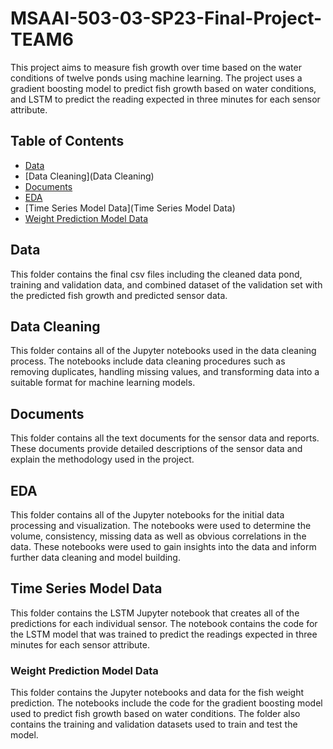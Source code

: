 # MSAAI-503-03-SP23-Final-Project-TEAM6

This project aims to measure fish growth over time based on the water conditions of twelve ponds using machine learning. The project uses a gradient boosting model to predict fish growth based on water conditions, and LSTM to predict the reading expected in three minutes for each sensor attribute.

## Table of Contents

* [Data](Data)
* [Data Cleaning](Data Cleaning)
* [Documents](Documents)
* [EDA](EDA)
* [Time Series Model Data](Time Series Model Data)
* [Weight Prediction Model Data](Weight_prediction_Models)


Data
-----------------------------
This folder contains the final csv files including the cleaned data pond, training and validation data, and combined dataset of the validation set with the predicted fish growth and predicted sensor data.

Data Cleaning
-----------------------------
This folder contains all of the Jupyter notebooks used in the data cleaning process. The notebooks include data cleaning procedures such as removing duplicates, handling missing values, and transforming data into a suitable format for machine learning models.

Documents
-----------------------------
This folder contains all the text documents for the sensor data and reports. These documents provide detailed descriptions of the sensor data and explain the methodology used in the project.

EDA
-----------------------------
This folder contains all of the Jupyter notebooks for the initial data processing and visualization. The notebooks were used to determine the volume, consistency, missing data as well as obvious correlations in the data. These notebooks were used to gain insights into the data and inform further data cleaning and model building.

Time Series Model Data
-----------------------------
This folder contains the LSTM Jupyter notebook that creates all of the predictions for each individual sensor. The notebook contains the code for the LSTM model that was trained to predict the readings expected in three minutes for each sensor attribute.

### Weight Prediction Model Data
This folder contains the Jupyter notebooks and data for the fish weight prediction. The notebooks include the code for the gradient boosting model used to predict fish growth based on water conditions. The folder also contains the training and validation datasets used to train and test the model.
